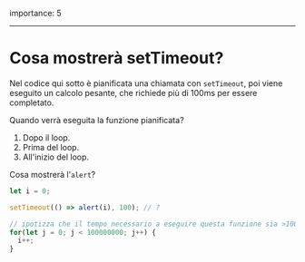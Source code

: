 importance: 5

---

# Cosa mostrerà setTimeout?

Nel codice qui sotto è pianificata una chiamata con `setTimeout`, poi viene eseguito un calcolo pesante, che richiede più di 100ms per essere completato.

Quando verrà eseguita la funzione pianificata?

1. Dopo il loop.
2. Prima del loop.
3. All'inizio del loop.


Cosa mostrerà l'`alert`?

```js
let i = 0;

setTimeout(() => alert(i), 100); // ?

// ipotizza che il tempo necessario a eseguire questa funzione sia >100ms
for(let j = 0; j < 100000000; j++) {
  i++; 
}
```
